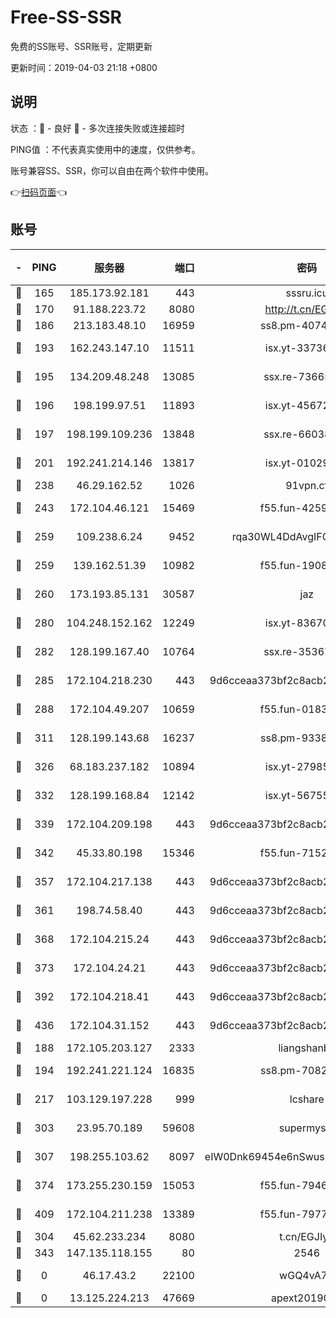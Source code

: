# Free-SS-SSR

免费的SS账号、SSR账号，定期更新

更新时间：2019-04-03 21:18 +0800

## 说明

状态     ：🙂 - 良好 🙁 - 多次连接失败或连接超时

PING值   ：不代表真实使用中的速度，仅供参考。

账号兼容SS、SSR，你可以自由在两个软件中使用。

👉[扫码页面](https://liesauer.github.io/Free-SS-SSR/)👈

## 账号

|-|PING|服务器|端口|密码|加密方式|区域|
|:----:|:----:|:-----:|-----:|:----:|:----:|:----:|
|🙂|165|185.173.92.181|443|sssru.icu|rc4-md5|RU|
|🙂|170|91.188.223.72|8080|http://t.cn/EGJIyrl|rc4-md5|RU|
|🙂|186|213.183.48.10|16959|ss8.pm-40746031|rc4-md5|RU|
|🙂|193|162.243.147.10|11511|isx.yt-33736673|aes-256-cfb|US|
|🙂|195|134.209.48.248|13085|ssx.re-73665624|aes-256-cfb|US|
|🙂|196|198.199.97.51|11893|isx.yt-45672617|aes-256-cfb|US|
|🙂|197|198.199.109.236|13848|ssx.re-66038086|aes-256-cfb|US|
|🙂|201|192.241.214.146|13817|isx.yt-01029416|aes-256-cfb|US|
|🙂|238|46.29.162.52|1026|91vpn.cf|rc4-md5|RU|
|🙂|243|172.104.46.121|15469|f55.fun-42596050|aes-256-cfb|SG|
|🙂|259|109.238.6.24|9452|rqa30WL4DdAvgIFG6Fs3znzTa|aes-256-cfb|FR|
|🙂|259|139.162.51.39|10982|f55.fun-19086456|aes-256-cfb|SG|
|🙂|260|173.193.85.131|30587|jaz|aes-256-cfb|US|
|🙂|280|104.248.152.162|12249|isx.yt-83670895|aes-256-cfb|SG|
|🙂|282|128.199.167.40|10764|ssx.re-35367150|aes-256-cfb|SG|
|🙂|285|172.104.218.230|443|9d6cceaa373bf2c8acb22e60b6a58be6|aes-256-cfb|US|
|🙂|288|172.104.49.207|10659|f55.fun-01831291|aes-256-cfb|SG|
|🙂|311|128.199.143.68|16237|ss8.pm-93382956|aes-256-cfb|SG|
|🙂|326|68.183.237.182|10894|isx.yt-27985079|aes-256-cfb|SG|
|🙂|332|128.199.168.84|12142|isx.yt-56755881|aes-256-cfb|SG|
|🙂|339|172.104.209.198|443|9d6cceaa373bf2c8acb22e60b6a58be6|aes-256-cfb|US|
|🙂|342|45.33.80.198|15346|f55.fun-71521977|aes-256-cfb|US|
|🙂|357|172.104.217.138|443|9d6cceaa373bf2c8acb22e60b6a58be6|aes-256-cfb|US|
|🙂|361|198.74.58.40|443|9d6cceaa373bf2c8acb22e60b6a58be6|aes-256-cfb|US|
|🙂|368|172.104.215.24|443|9d6cceaa373bf2c8acb22e60b6a58be6|aes-256-cfb|US|
|🙂|373|172.104.24.21|443|9d6cceaa373bf2c8acb22e60b6a58be6|aes-256-cfb|US|
|🙂|392|172.104.218.41|443|9d6cceaa373bf2c8acb22e60b6a58be6|aes-256-cfb|US|
|🙂|436|172.104.31.152|443|9d6cceaa373bf2c8acb22e60b6a58be6|aes-256-cfb|US|
|🙂|188|172.105.203.127|2333|liangshanbo|chacha20|JP|
|🙂|194|192.241.221.124|16835|ss8.pm-70821734|aes-256-cfb|US|
|🙂|217|103.129.197.228|999|lcshare|aes-256-cfb|US|
|🙂|303|23.95.70.189|59608|supermyssr|chacha20-ietf|US|
|🙂|307|198.255.103.62|8097|eIW0Dnk69454e6nSwuspv9DmS201tQ0D|aes-256-cfb|US|
|🙂|374|173.255.230.159|15053|f55.fun-79461545|aes-256-cfb|US|
|🙂|409|172.104.211.238|13389|f55.fun-79775139|aes-256-cfb|US|
|🙁|304|45.62.233.234|8080|t.cn/EGJIyrl|rc4-md5|CA|
|🙁|343|147.135.118.155|80|2546|chacha20|US|
|🙁|0|46.17.43.2|22100|wGQ4vA7D|aes-256-gcm|RU|
|🙁|0|13.125.224.213|47669|apext2019001|chacha20|KR|
